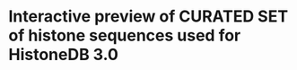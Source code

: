 <script src="static/browse/js/msa%400.4.6.js"></script>
# Interactive preview of CURATED SET of histone sequences used for HistoneDB 3.0


<script>
var msa = require("msa");
// your fasta file (advice: save it in a DOM node)
var fasta = ">seq1\n\
ACTG\n\
>seq2\n\
ACGG\n";

// parsed array of the sequences
var seqs =  msa.io.fasta.parse(fasta);

var m = msa({
     el: rootDiv,
     seqs: seqs
});
m.render();
</script>
